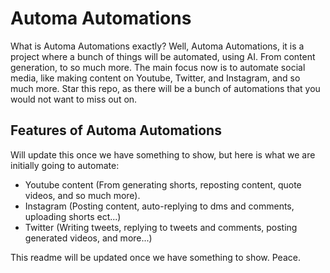 # Automa Automations

What is Automa Automations exactly? Well, Automa Automations, it is a project where a bunch of things will be automated, using AI. From content generation, to so much more. The main focus now is to automate social media, like making content on Youtube, Twitter, and Instagram, and so much more. Star this repo, as there will be a bunch of automations that you would not want to miss out on.

## Features of Automa Automations

Will update this once we have something to show, but here is what we are initially going to automate:
- Youtube content (From generating shorts, reposting content, quote videos, and so much more).
- Instagram (Posting content, auto-replying to dms and comments, uploading shorts ect...)
- Twitter (Writing tweets, replying to tweets and comments, posting generated videos, and more...)

This readme will be updated once we have something to show. Peace.
